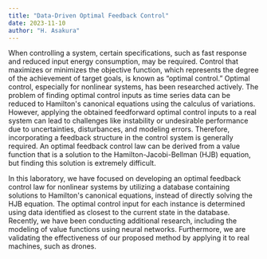 ```yaml
---
title: "Data-Driven Optimal Feedback Control"
date: 2023-11-10
author: "H. Asakura"
---
```


When controlling a system, certain specifications, such as fast response and reduced input energy consumption, may be required.
Control that maximizes or minimizes the objective function, which represents the degree of the achievement of target goals, is known as “optimal control.”
Optimal control, especially for nonlinear systems, has been researched actively. 
The problem of finding optimal control inputs as time series data can be reduced to Hamilton's canonical equations using the calculus of variations.
However, applying the obtained feedforward optimal control inputs to a real system can lead to challenges like instability or undesirable performance due to uncertainties, disturbances, and modeling errors. 
Therefore, incorporating a feedback structure in the control system is generally required.
An optimal feedback control law can be derived from a value function that is a solution to the Hamilton-Jacobi-Bellman (HJB) equation, but finding this solution is extremely difficult.

In this laboratory, we have focused on developing an optimal feedback control law for nonlinear systems by utilizing a database containing solutions to Hamilton's canonical equations, instead of directly solving the HJB equation. 
The optimal control input for each instance is determined using data identified as closest to the current state in the database. 
Recently, we have been conducting additional research, including the modeling of value functions using neural networks. 
Furthermore, we are validating the effectiveness of our proposed method by applying it to real machines, such as drones. 

